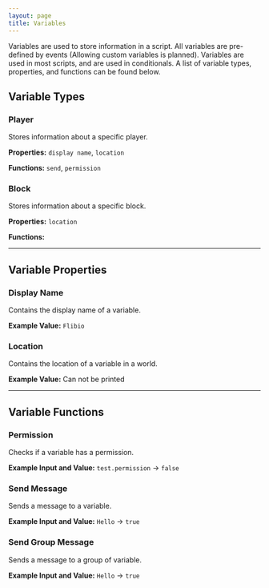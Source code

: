```yaml
---
layout: page
title: Variables
---
```


Variables are used to store information in a script. All variables are pre-defined by events (Allowing custom variables is planned).
Variables are used in most scripts, and are used in conditionals. A list of variable types, properties, and functions can be found below.

## Variable Types

### Player

Stores information about a specific player.

**Properties:** `display name`, `location`

**Functions:** `send`, `permission`

### Block

Stores information about a specific block.

**Properties:** `location`

**Functions:**

---

## Variable Properties

### Display Name

Contains the display name of a variable.

**Example Value:** `Flibio`

### Location

Contains the location of a variable in a world.

**Example Value:** Can not be printed

---

## Variable Functions

### Permission

Checks if a variable has a permission.

**Example Input and Value:** `test.permission` -> `false`

### Send Message

Sends a message to a variable.

**Example Input and Value:** `Hello` -> `true`

### Send Group Message

Sends a message to a group of variable.

**Example Input and Value:** `Hello` -> `true`
